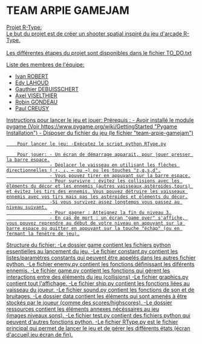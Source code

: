 # TEAM ARPIE GAMEJAM

<u> Projet R-Type: <u> <br>
Le but du projet est de créer un shooter spatial inspiré du jeu d'arcade R-Type. <br>
<br>
Les différentes étapes du projet sont disponibles dans le fichier TO_DO.txt <br>

<u> Liste des membres de l'équipe: <u>
- Ivan ROBERT
- Edy LAHOUD
- Gauthier DEBUISSCHERT
- Axel VISELTHIER
- Robin GONDEAU
- Paul CREUSY

<u> Instructions pour lancer le jeu et jouer: <u>
        Prérequis : - Avoir installé le module pygame (Voir https://www.pygame.org/wiki/GettingStarted "Pygame Installation")
                    - Disposer du fichier du jeu (le fichier "team-arpie-gamejam")
        
        Pour lancer le jeu: -Exécutez le script python RType.py

        Pour jouer: - Un écran de démarrage apparait, pour jouer presser la barre espace.
                    - Déplacer le vaisseau en utilisant les flèches directionnelles ( ↑, ↓, ← ou →) ou les touches "z,q,s,d".
                    - Vous pouvez tirer en appuyant sur la barre espace.
                    - Pour survivre : évitez les collisions avec les éléments du décor et les ennemis (autres vaisseaux,astéroides,tours) et évitez les tirs des ennemis. Vous pouvez détruire les vaisseaux ennemis avec vos tirs mais pas les astéroides et éléments du décor.
                    -Si vous survivez assez longtemps vous passez au niveau suivant.
                    - Pour gagner : Atteignez la fin du niveau 3.
                    - En cas de mort : un écran "game over" s'affiche, vous pouvez reprendre au début de votre niveau en appuyant sur la barre espace ou quitter en appuyant sur la touche "échap" (ou en fermant la fenêtre de jeu).

<u> Structure du fichier:  <u>
-Le dossier game contient les fichiers python essentielles au lancement du jeu.
    -Le fichier constant.py contient les listes/paramètres constants qui peuvent être appelés dans les autres fichier python.
    -Le fichier enemy.py contient les fonctions définissant les diférents ennemis.
    -Le fichier game.py contient les fonctions qui gérent les interactions entre des éléments du jeu (collisions) 
    -Le fichier graphics.py contient tout l'affichage.
    -Le fichier ship.py contient les fonctions liées au vaisseau du joueur.
    -Le fichier sound.py contient les fonctions de son et de bruitages.
-Le dossier data contient les éléments qui sont amenés à être stockés par le joueur (comme des scores/highscores).
-Le dossier ressources contient les éléments annexes nécéssaires au jeu (images,niveaux,sons).
-Le fichier test.py contient des fichiers python qui peuvent d'autres fonctions python.
-Le fichier RType.py est le fichier principal qui permet de lancer le jeu et de gérer les différents états (écran d'accueil,jeu,écran de fin).
